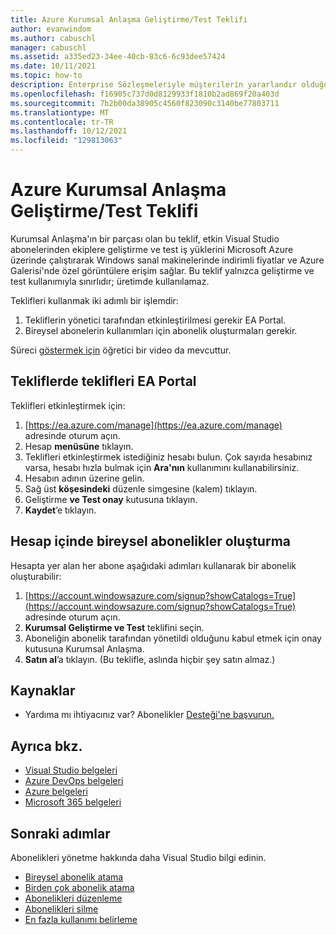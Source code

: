 ```yaml
---
title: Azure Kurumsal Anlaşma Geliştirme/Test Teklifi
author: evanwindom
ms.author: cabuschl
manager: cabuschl
ms.assetid: a335ed23-34ee-40cb-83c6-6c93dee57424
ms.date: 10/11/2021
ms.topic: how-to
description: Enterprise Sözleşmeleriyle müşterilerin yararlandır olduğu özel Azure DevTest fiyatlandırması hakkında bilgi edinin
ms.openlocfilehash: f16905c737d0d8129933f1810b2ad869f20a403d
ms.sourcegitcommit: 7b2b00da38905c4560f823090c3140be77803711
ms.translationtype: MT
ms.contentlocale: tr-TR
ms.lasthandoff: 10/12/2021
ms.locfileid: "129813063"
---
```

# <a name="azure-enterprise-agreement-devtest-offer"></a>Azure Kurumsal Anlaşma Geliştirme/Test Teklifi

Kurumsal Anlaşma'ın bir parçası olan bu teklif, etkin Visual Studio abonelerinden ekiplere geliştirme ve test iş yüklerini Microsoft Azure üzerinde çalıştırarak Windows sanal makinelerinde indirimli fiyatlar ve Azure Galerisi'nde özel görüntülere erişim sağlar. Bu teklif yalnızca geliştirme ve test kullanımıyla sınırlıdır; üretimde kullanılamaz.  

Teklifleri kullanmak iki adımlı bir işlemdir:
1. Tekliflerin yönetici tarafından etkinleştirilmesi gerekir EA Portal.
2. Bireysel abonelerin kullanımları için abonelik oluşturmaları gerekir. 

Süreci [göstermek için](https://channel9.msdn.com/blogs/EA.Azure.com/Enabling-and-Creating-EA-DevTest-Subscriptions-through-the-EA-Portal) öğretici bir video da mevcuttur.  

## <a name="enable-offers-in-the-ea-portal"></a>Tekliflerde teklifleri EA Portal
Teklifleri etkinleştirmek için:
1. [https://ea.azure.com/manage](https://ea.azure.com/manage) adresinde oturum açın.
0. Hesap **menüsüne** tıklayın.
0. Teklifleri etkinleştirmek istediğiniz hesabı bulun.  Çok sayıda hesabınız varsa, hesabı hızla bulmak için **Ara'nın** kullanımını kullanabilirsiniz. 
0. Hesabın adının üzerine gelin. 
0. Sağ üst **köşesindeki** düzenle simgesine (kalem) tıklayın. 
0. Geliştirme **ve Test onay** kutusuna tıklayın.
0. **Kaydet**’e tıklayın.

## <a name="create-individual-subscriptions-within-the-account"></a>Hesap içinde bireysel abonelikler oluşturma
Hesapta yer alan her abone aşağıdaki adımları kullanarak bir abonelik oluşturabilir:
1. [https://account.windowsazure.com/signup?showCatalogs=True](https://account.windowsazure.com/signup?showCatalogs=True) adresinde oturum açın.
0. **Kurumsal Geliştirme ve Test** teklifini seçin.
0. Aboneliğin abonelik tarafından yönetildi olduğunu kabul etmek için onay kutusuna Kurumsal Anlaşma. 
0. **Satın al**’a tıklayın.  (Bu teklifle, aslında hiçbir şey satın almaz.)

## <a name="resources"></a>Kaynaklar
- Yardıma mı ihtiyacınız var?  Abonelikler [Desteği'ne başvurun.](https://aka.ms/vsadminhelp)

## <a name="see-also"></a>Ayrıca bkz.
- [Visual Studio belgeleri](/visualstudio/)
- [Azure DevOps belgeleri](/azure/devops/)
- [Azure belgeleri](/azure/)
- [Microsoft 365 belgeleri](/microsoft-365/)

## <a name="next-steps"></a>Sonraki adımlar
Abonelikleri yönetme hakkında daha Visual Studio bilgi edinin.
- [Bireysel abonelik atama](assign-license.md)
- [Birden çok abonelik atama](assign-license-bulk.md)
- [Abonelikleri düzenleme](edit-license.md)
- [Abonelikleri silme](delete-license.md)
- [En fazla kullanımı belirleme](maximum-usage.md)